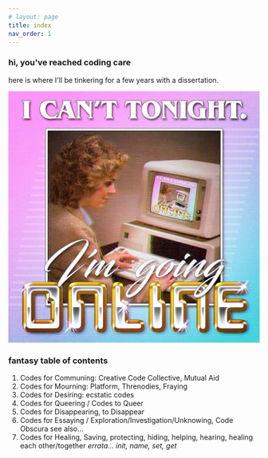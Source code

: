 ```yaml
---
# layout: page
title: index
nav_order: 1 
---
```


### hi, you've reached coding care
here is where I'll be tinkering for a few years with a dissertation.

!["I can't tonight, I'm going online"](assets/img/goingonline.jpg)

### fantasy table of contents
1. Codes for Communing: Creative Code Collective, Mutual Aid
2. Codes for Mourning: Platform, Threnodies, Fraying
3. Codes for Desiring: ecstatic codes
4. Codes for Queering / Codes to Queer
5. Codes for Disappearing, to Disappear
6. Codes for Essaying / Exploration/Investigation/Unknowing, Code Obscura see also...
7. Codes for Healing, Saving, protecting, hiding, helping, hearing, healing each other/together
*errata... init, name, set, get*
